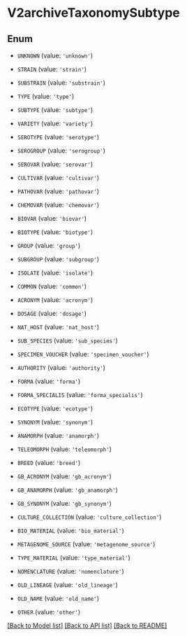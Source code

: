# V2archiveTaxonomySubtype


## Enum

* `UNKNOWN` (value: `'unknown'`)

* `STRAIN` (value: `'strain'`)

* `SUBSTRAIN` (value: `'substrain'`)

* `TYPE` (value: `'type'`)

* `SUBTYPE` (value: `'subtype'`)

* `VARIETY` (value: `'variety'`)

* `SEROTYPE` (value: `'serotype'`)

* `SEROGROUP` (value: `'serogroup'`)

* `SEROVAR` (value: `'serovar'`)

* `CULTIVAR` (value: `'cultivar'`)

* `PATHOVAR` (value: `'pathovar'`)

* `CHEMOVAR` (value: `'chemovar'`)

* `BIOVAR` (value: `'biovar'`)

* `BIOTYPE` (value: `'biotype'`)

* `GROUP` (value: `'group'`)

* `SUBGROUP` (value: `'subgroup'`)

* `ISOLATE` (value: `'isolate'`)

* `COMMON` (value: `'common'`)

* `ACRONYM` (value: `'acronym'`)

* `DOSAGE` (value: `'dosage'`)

* `NAT_HOST` (value: `'nat_host'`)

* `SUB_SPECIES` (value: `'sub_species'`)

* `SPECIMEN_VOUCHER` (value: `'specimen_voucher'`)

* `AUTHORITY` (value: `'authority'`)

* `FORMA` (value: `'forma'`)

* `FORMA_SPECIALIS` (value: `'forma_specialis'`)

* `ECOTYPE` (value: `'ecotype'`)

* `SYNONYM` (value: `'synonym'`)

* `ANAMORPH` (value: `'anamorph'`)

* `TELEOMORPH` (value: `'teleomorph'`)

* `BREED` (value: `'breed'`)

* `GB_ACRONYM` (value: `'gb_acronym'`)

* `GB_ANAMORPH` (value: `'gb_anamorph'`)

* `GB_SYNONYM` (value: `'gb_synonym'`)

* `CULTURE_COLLECTION` (value: `'culture_collection'`)

* `BIO_MATERIAL` (value: `'bio_material'`)

* `METAGENOME_SOURCE` (value: `'metagenome_source'`)

* `TYPE_MATERIAL` (value: `'type_material'`)

* `NOMENCLATURE` (value: `'nomenclature'`)

* `OLD_LINEAGE` (value: `'old_lineage'`)

* `OLD_NAME` (value: `'old_name'`)

* `OTHER` (value: `'other'`)

[[Back to Model list]](../README.md#documentation-for-models) [[Back to API list]](../README.md#documentation-for-api-endpoints) [[Back to README]](../README.md)


